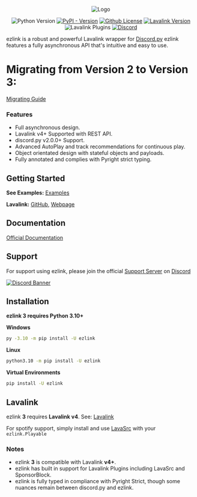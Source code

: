<div align="center">


![Logo](https://raw.githubusercontent.com/PythonistaGuild/ezlink/master/logo.png)

![Python Version](https://img.shields.io/pypi/pyversions/ezlink)
[![PyPI - Version](https://img.shields.io/pypi/v/ezlink)](https://pypi.org/project/ezlink/)
[![Github License](https://img.shields.io/github/license/PythonistaGuild/ezlink)](LICENSE)
[![Lavalink Version](https://img.shields.io/badge/Lavalink-v4.0%2B-blue?color=%23FB7713)](https://lavalink.dev)
![Lavalink Plugins](https://img.shields.io/badge/Lavalink_Plugins-Native_Support-blue?color=%2373D673)
[![Discord](https://img.shields.io/discord/490948346773635102?logo=discord&logoColor=%23FFF&label=Pythonista&labelColor=%235865F2&color=%232B2D31)](https://discord.gg/RAKc3HF)


</div>


ezlink is a robust and powerful Lavalink wrapper for [Discord.py](https://github.com/Rapptz/discord.py)
ezlink features a fully asynchronous API that's intuitive and easy to use.


# Migrating from Version 2 to Version 3:

[Migrating Guide](https://ezlink.dev/en/latest/migrating.html)


### Features

- Full asynchronous design.
- Lavalink v4+ Supported with REST API.
- discord.py v2.0.0+ Support.
- Advanced AutoPlay and track recommendations for continuous play.
- Object orientated design with stateful objects and payloads.
- Fully annotated and complies with Pyright strict typing.


## Getting Started

**See Examples:** [Examples](https://github.com/PythonistaGuild/ezlink/tree/main/examples)

**Lavalink:** [GitHub](https://github.com/lavalink-devs/Lavalink/releases), [Webpage](https://lavalink.dev)


## Documentation

[Official Documentation](https://ezlink.dev/en/latest)

## Support

For support using ezlink, please join the official [Support Server](https://discord.gg/RAKc3HF) on
[Discord](https://discordapp.com)

[![Discord Banner](https://discordapp.com/api/guilds/490948346773635102/widget.png?style=banner2)](https://discord.gg/RAKc3HF)


## Installation

**ezlink 3 requires Python 3.10+**

**Windows**


```sh
py -3.10 -m pip install -U ezlink
```

**Linux**

```sh
python3.10 -m pip install -U ezlink
```

**Virtual Environments**

```sh
pip install -U ezlink
```


## Lavalink

ezlink **3** requires **Lavalink v4**.
See: [Lavalink](https://github.com/lavalink-devs/Lavalink/releases)

For spotify support, simply install and use [LavaSrc](https://github.com/topi314/LavaSrc) with your `ezlink.Playable`


### Notes

- ezlink **3** is compatible with Lavalink **v4+**.
- ezlink has built in support for Lavalink Plugins including LavaSrc and SponsorBlock.
- ezlink is fully typed in compliance with Pyright Strict, though some nuances remain between discord.py and ezlink.
